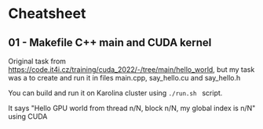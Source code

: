 # Cheatsheet

## 01 - Makefile C++ main and CUDA kernel
Original task from https://code.it4i.cz/training/cuda_2022/-/tree/main/hello_world, but my task was a to create and run it in files main.cpp, say_hello.cu and say_hello.h

You can build and run it on Karolina cluster using  ``./run.sh `` script.

It says "Hello GPU world from thread n/N, block n/N, my global index is n/N" using CUDA
</p>